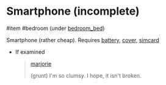 # Smartphone (incomplete)

#item #bedroom (under [bedroom_bed](bedroom_bed.md))

Smartphone (rather cheap). Requires [battery](items/battery.md), [cover](items/cover.md), [simcard](items/simcard.md)

- If examined

  > [marjorie](characters/marjorie.md)
  >
  > (grunt) I'm so clumsy. I hope, it isn't broken.

